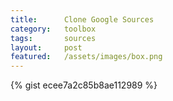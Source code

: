 ```yaml
---
title:      Clone Google Sources
category:	toolbox
tags:		sources
layout:     post
featured:   /assets/images/box.png
---
```

{% gist ecee7a2c85b8ae112989 %}
